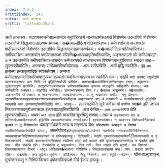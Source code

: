 ```yaml
---
index:  7.2.2
vrittiindex:  143
sutra:  अतो ल्रान्तस्य
vritti:  tattvabodhini 
---
```


अतो ल्रान्तस्य। यद्यवयववचनेनाऽन्तशब्देन बहुव्रीहिरङ्गं चान्यपदार्थस्तत्पक्षे विशेषणेन तदन्तविधेः विशेषणेन तदन्तविधेः सिद्धत्वादन्तग्रहणमनर्थकम्। अ�आल्लीदित्यत्रातिव्याप्तिश्च। समीपवाचिना अन्तशब्देन षष्ठीसमासपक्षे विशेषणेन तदन्तविधेः सिद्धत्वादन्तग्रहणमनर्थकम्। अ�आल्लीदित्यत्रातिव्याप्तिश्च। समीपवाचिना अन्तशब्देन षष्ठीसमासपक्षे रपिरणि�आल्लप्रभृतिष्वतिव्याप्तिः, अङ्गस्याऽतो ल्रोः समीपत्वात्?। `ल्र` च तदन्तश्चेति समीपवाचिनाऽन्तशब्देन कर्मधारयपक्षे त्वन्तशब्दस्य विशेषणत्वात्पूर्वनिपातः स्यादत आह--लुप्तषष्ठीकमिति। अन्तशब्दः समीपवाचीत्यभिप्रेत्याह-- अतः समीपाविति। अतो वृद्धि स्यादिति। इह `अत` इत्यस्य तन्त्रावृत्यादिकं स्वीकर्तव्यम्। अन्यथा प्रयोजनाऽभावादिक्परिभाषानुपस्थानऽप्यलोन्त्यपरिभाषयाऽन्त्यस्य स्यादिति भावः। यद्यपि `अतो ल्रस्येट त्युक्तेऽपि ल्रान्तस्याङ्गस्य अतः सिचि परे वृद्धिरित्यर्थोऽपि प्रतीयेत। ततश्चाऽ�आल्लीदित्यत्रातिप्रसङ्गः स्यात्। तद्वारणाय सूत्रेऽन्तग्रहणं कृतमिति। तदनुरोधेनाऽन्तशब्दस्य समीपवनाचित्वमत इत्यस्य चाऽऽवृत्तिः स्वीकृतेति बोध्यम्। अतः समीपाविति क#इम्?। अखोरीत् अमीलीत्। ल्रान्तस्याङ्गस्य किम् ?। �आल्ल आशुगमने। अ�आल्लीत्। अकारसमीपे यो लकारः स नाङ्गस्यान्तः, यस्त्वङ्गस्यान्तः, रा तु नाकारस्य समीपः। ननु ल्रेत्यस्य लुप्तषष्ठीकत्वनाभ्युपगमेऽप्यन्तशब्दस्यावयववाचित्वंस्वीकृत्य अङ्गस्यान्तं यत् ल्रं तस्याऽतो = तत्समीपस्याऽतो वृद्धिरिति व्याख्याने त्वत इत्यस्यावृत्तिर्नापेक्षितेति चेत्। अत्राहुः-- `हलन्त्यटमिति सूत्रे मनोरमायां `सामीप्यं षष्ठ�र्थः` इति पक्षस्य निराकरणात्तदनुरोधनात्राऽत इत्यस्याऽऽवृत्तिराश्रितेति। अत्र केचित्-- `अतो ल्रान्तस्ये`त्यत्र ल्रेति लुप्तसप्तमीकम्। अथवा `अतो ल्रान्ते` इति व्यस्तमेव सूत्रयितुं शक्यम्। तथा च `अङ्गस्यान्तं यत् ल्रं तस्मिन्परेऽव्यवहितस्याऽतो वृद्धिरिति व्याख्यानसंभवान्न तन्त्रा[वृत्त्या] द्याश्रयणक्लेशः। न चाङ्गस्य विशेख्यत्वेनैवान्वयो युज्यते न तु विशेषणत्वेन `पदाङ्गाधिकारे तस्य च तदन्तस्य चे`ति परिभाषायाः पदमङ्गं च विशेष्यं भवतीत्यभिप्रायवर्णनादिति वाच्यम्, `अल्लोपोऽनः` इतिसूत्रेऽङ्गावयवोऽसर्वनाम स्थानेत्येवं भाष्याकारादिभिर्विशेषणतया व्याख्यानात्क्वचिद्विशेषणत्वेऽप्यङ्गस्य न क्षतिर#इत्याहुः। नेटीत्यादि। यद्यपि पुरस्तादपवादन्यायेन `नेटी`त्यस्यापवादो न तु विकल्पस्यापि, तथापि बाध्यसामान्यचिन्तायां स्वविषये प्राप्तं सर्वं बाध्यत इति पुरस्तादपवादन्यायोऽत्र न प्रवर्तत इति भावः। मील संकोचे इति। नेत्रसंकोचे तु प्रचुरप्रयोगः। तिल गतौ। तिल स्नेहने इति चुरादौ। दल विशरणे। विशरणमवयवानां विभागः। धोरृ। धोरितकम�आआनां गतिविशेषः। निष्ठान्तात्संज्ञायां कन्। त्सरः। छद्मना कपटेन गतिः-- छद्मगतिः। क्मर हूर्छने। हूर्छनं-- कौटिल्यम्। ष्ठिवु निरसने। अस्य ल्युटि--ष्ठेवनम्। `ष्ठीवनाऽसृक्शकृन् मूत्ररेतांस्यप्सु न निक्षिपे`दित्यत्र पृषोदरादित्वापक्षे दीर्घ ईकार इत्याहुः। 

